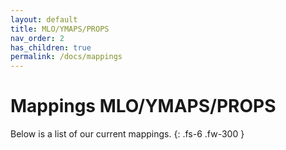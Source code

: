 ```yaml
---
layout: default
title: MLO/YMAPS/PROPS
nav_order: 2
has_children: true
permalink: /docs/mappings
---
```


# Mappings MLO/YMAPS/PROPS

Below is a list of our current mappings.
{: .fs-6 .fw-300 }
